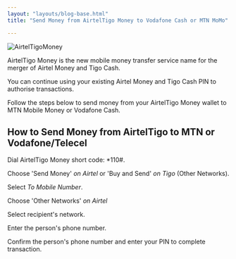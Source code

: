 ```yaml
---
layout: "layouts/blog-base.html"
title: "Send Money from AirtelTigo Money to Vodafone Cash or MTN MoMo"

---
```

  <img src= "/images/blogpics/mobile-money-interoperability.png" alt= "AirtelTigoMoney" class= "img-responsive center-block">

  <p>AirtelTigo Money is the new mobile money transfer service name for
        the merger of Airtel Money and Tigo Cash.</p>
      <p>You can continue using your existing Airtel Money and Tigo Cash PIN to authorise transactions.</p>
      <p>Follow the steps below to send money from your AirtelTigo Money wallet to MTN Mobile
        Money or Vodafone Cash.</p>
      <h2>How to Send Money from AirtelTigo to MTN or Vodafone/Telecel</h2>
      <p>Dial AirtelTigo Money short code: *110#.</p>
      <p>Choose 'Send Money' <em>on Airtel</em> or 'Buy and Send' <em>on Tigo</em> (Other Networks).</p>
      <p>Select <em>To Mobile Number</em>.</p>
      <p>Choose 'Other Networks' <em>on Airtel</em></p>
      <p>Select recipient's network.</p>
      <p>Enter the person's phone number.</p>
      <p>Confirm the person's phone number and enter your PIN to complete transaction.</p>

 